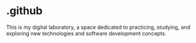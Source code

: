 # .github
This is my digital laboratory, a space dedicated to practicing, studying, and exploring new technologies and software development concepts.
